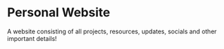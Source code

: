 # Personal Website

A website consisting of all projects, resources, updates, socials and other important details!
